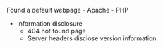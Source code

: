 Found a default webpage - Apache - PHP
- Information disclosure
	- 404 not found page
	- Server headers disclose version information